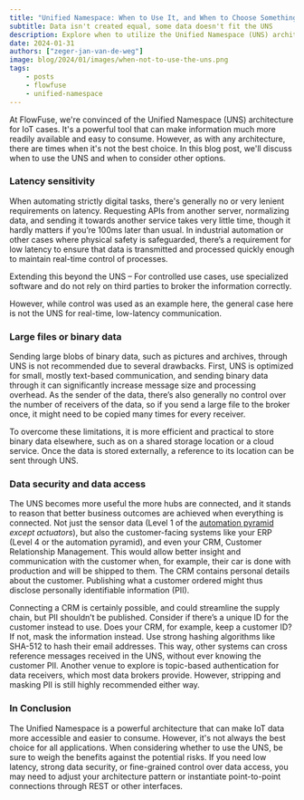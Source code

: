 ```yaml
---
title: "Unified Namespace: When to Use It, and When to Choose Something Else"
subtitle: Data isn't created equal, some data doesn't fit the UNS 
description: Explore when to utilize the Unified Namespace (UNS) architecture and when to seek alternatives. Consider latency, handling large files, data security, and access.
date: 2024-01-31
authors: ["zeger-jan-van-de-weg"]
image: blog/2024/01/images/when-not-to-use-the-uns.png
tags:
    - posts
    - flowfuse
    - unified-namespace
---
```


At FlowFuse, we're convinced of the Unified Namespace (UNS) architecture for IoT cases. It's a powerful tool that can make information much more readily available and easy to consume. However, as with any architecture, there are times when it's not the best choice. In this blog post, we'll discuss when to use the UNS and when to consider other options.

<!--more-->

### Latency sensitivity

When automating strictly digital tasks, there's generally no or very lenient requirements on latency. Requesting APIs from another server, normalizing data, and sending it towards another service takes very little time, though it hardly matters if you’re 100ms later than usual. In industrial automation or other cases where physical safety is safeguarded, there’s a requirement for low latency to ensure that data is transmitted and processed quickly enough to maintain real-time control of processes.

Extending this beyond the UNS – For controlled use cases, use specialized software and do not rely on third parties to broker the information correctly.

However, while control was used as an example here, the general case here is not the UNS for real-time, low-latency communication.


### Large files or binary data

Sending large blobs of binary data, such as pictures and archives, through UNS is not recommended due to several drawbacks. First, UNS is optimized for small, mostly text-based communication, and sending binary data through it can significantly increase message size and processing overhead. As the sender of the data, there’s also generally no control over the number of receivers of the data, so if you send a large file to the broker once, it might need to be copied many times for every receiver.

To overcome these limitations, it is more efficient and practical to store binary data elsewhere, such as on a shared storage location or a cloud service. Once the data is stored externally, a reference to its location can be sent through UNS.


### Data security and data access

The UNS becomes more useful the more hubs are connected, and it stands to reason that better business outcomes are achieved when everything is connected. Not just the sensor data (Level 1 of the [automation pyramid](/blog/2023/08/isa-95-automation-pyramid-to-unified-namespace/#automation-pyramid---visualization) _except actuators_), but also the customer-facing systems like your ERP (Level 4 or the automation pyramid), and even your CRM, Customer Relationship Management. This would allow better insight and communication with the customer when, for example, their car is done with production and will be shipped to them. The CRM contains personal details about the customer. Publishing what a customer ordered might thus disclose personally identifiable information (PII).

Connecting a CRM is certainly possible, and could streamline the supply chain, but PII shouldn’t be published. Consider if there’s a unique ID for the customer instead to use. Does your CRM, for example, keep a customer ID? If not, mask the information instead. Use strong hashing algorithms like SHA-512 to hash their email addresses. This way, other systems can cross reference messages received in the UNS, without ever knowing the customer PII. Another venue to explore is topic-based authentication for data receivers, which most data brokers provide. However, stripping and masking PII is still highly recommended either way.

### In Conclusion

The Unified Namespace is a powerful architecture that can make IoT data more accessible and easier to consume. However, it's not always the best choice for all applications. When considering whether to use the UNS, be sure to weigh the benefits against the potential risks. If you need low latency, strong data security, or fine-grained control over data access, you may need to adjust your architecture pattern or instantiate point-to-point connections through REST or other interfaces.
